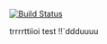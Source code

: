 [![Build Status](https://travis-ci.org/iScript/composer-test.svg?branch=master)](https://travis-ci.org/iScript/composer-test)

trrrrttiioi
test !!`ddduuuu

